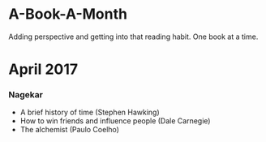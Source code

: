 # A-Book-A-Month
Adding perspective and getting into that reading habit. One book at a time.


# April 2017

### Nagekar
- A brief history of time (Stephen Hawking)
- How to win friends and influence people (Dale Carnegie)
- The alchemist (Paulo Coelho)